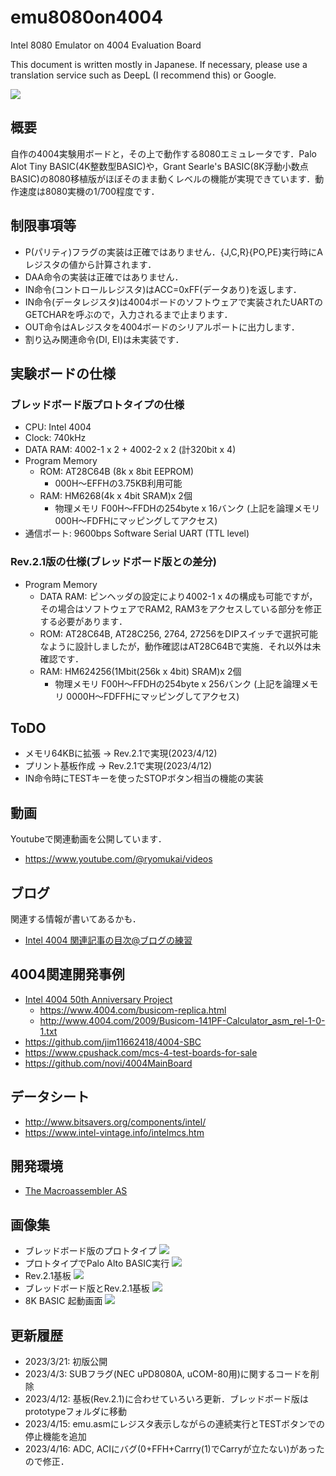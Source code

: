 # emu8080on4004
Intel 8080 Emulator on 4004 Evaluation Board

This document is written mostly in Japanese.
If necessary, please use a translation service such as DeepL (I recommend this) or Google.

![](images/title.jpg)

## 概要
自作の4004実験用ボードと，その上で動作する8080エミュレータです．Palo Alot Tiny BASIC(4K整数型BASIC)や，Grant Searle's BASIC(8K浮動小数点BASIC)の8080移植版がほぼそのまま動くレベルの機能が実現できています．動作速度は8080実機の1/700程度です．

## 制限事項等
- P(パリティ)フラグの実装は正確ではありません．{J,C,R}{PO,PE}実行時にAレジスタの値から計算されます．
- DAA命令の実装は正確ではありません．
- IN命令(コントロールレジスタ)はACC=0xFF(データあり)を返します．
- IN命令(データレジスタ)は4004ボードのソフトウェアで実装されたUARTのGETCHARを呼ぶので，入力されるまで止まります．
- OUT命令はAレジスタを4004ボードのシリアルポートに出力します．
- 割り込み関連命令(DI, EI)は未実装です．

## 実験ボードの仕様
### ブレッドボード版プロトタイプの仕様
- CPU: Intel 4004
- Clock: 740kHz
- DATA RAM: 4002-1 x 2 + 4002-2 x 2 (計320bit x 4)
- Program Memory
  - ROM: AT28C64B (8k x 8bit EEPROM)
    - 000H〜EFFHの3.75KB利用可能
  - RAM: HM6268(4k x 4bit SRAM)x 2個
    - 物理メモリ F00H〜FFDHの254byte x 16バンク
      (上記を論理メモリ 000H〜FDFHにマッピングしてアクセス)
- 通信ポート: 9600bps Software Serial UART (TTL level)

### Rev.2.1版の仕様(ブレッドボード版との差分)
- Program Memory
  - DATA RAM: ピンヘッダの設定により4002-1 x 4の構成も可能ですが，その場合はソフトウェアでRAM2, RAM3をアクセスしている部分を修正する必要があります．
  - ROM: AT28C64B, AT28C256, 2764, 27256をDIPスイッチで選択可能なように設計しましたが，動作確認はAT28C64Bで実施．それ以外は未確認です．
  - RAM: HM624256(1Mbit(256k x 4bit) SRAM)x 2個
    - 物理メモリ F00H〜FFDHの254byte x 256バンク
      (上記を論理メモリ 0000H〜FDFFHにマッピングしてアクセス)

## ToDO
- メモリ64KBに拡張 → Rev.2.1で実現(2023/4/12)
- プリント基板作成 → Rev.2.1で実現(2023/4/12)
- IN命令時にTESTキーを使ったSTOPボタン相当の機能の実装

## 動画
Youtubeで関連動画を公開しています．
- https://www.youtube.com/@ryomukai/videos

## ブログ
関連する情報が書いてあるかも．
- [Intel 4004 関連記事の目次@ブログの練習](https://blog.goo.ne.jp/tk-80/e/3fa1e2972737c7b7d1b83f4e7bd648a2)

## 4004関連開発事例
- [Intel 4004  50th Anniversary Project](https://www.4004.com/)
  - https://www.4004.com/busicom-replica.html
  - http://www.4004.com/2009/Busicom-141PF-Calculator_asm_rel-1-0-1.txt
- https://github.com/jim11662418/4004-SBC
- https://www.cpushack.com/mcs-4-test-boards-for-sale
- https://github.com/novi/4004MainBoard

## データシート
- http://www.bitsavers.org/components/intel/
- https://www.intel-vintage.info/intelmcs.htm

## 開発環境
- [The Macroassembler AS](http://john.ccac.rwth-aachen.de:8000/as/)

## 画像集
- ブレッドボード版のプロトタイプ
![](images/prototype.jpg)
- プロトタイプでPalo Alto BASIC実行
![](images/basic.jpg)
- Rev.2.1基板
![](images/board_rev2_1.jpg)
- ブレッドボード版とRev.2.1基板
![](images/two_boards.jpg)
- 8K BASIC 起動画面
![](images/8kbasic.jpg)

## 更新履歴
- 2023/3/21: 初版公開
- 2023/4/3: SUBフラグ(NEC uPD8080A, uCOM-80用)に関するコードを削除
- 2023/4/12: 基板(Rev.2.1)に合わせていろいろ更新．ブレッドボード版はprototypeフォルダに移動
- 2023/4/15: emu.asmにレジスタ表示しながらの連続実行とTESTボタンでの停止機能を追加
- 2023/4/16: ADC, ACIにバグ(0+FFH+Carrry(1)でCarryが立たない)があったので修正．
